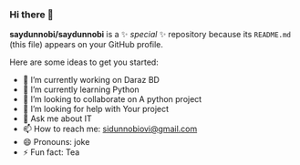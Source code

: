 ### Hi there 👋


**saydunnobi/saydunnobi** is a ✨ _special_ ✨ repository because its `README.md` (this file) appears on your GitHub profile.

Here are some ideas to get you started:

- 🔭 I’m currently working on Daraz BD 
- 🌱 I’m currently learning Python 
- 👯 I’m looking to collaborate on A python project 
- 🤔 I’m looking for help with Your project
- 💬 Ask me about IT
- 📫 How to reach me: sidunnobiovi@gmail.com
- 😄 Pronouns: joke
- ⚡ Fun fact: Tea 
